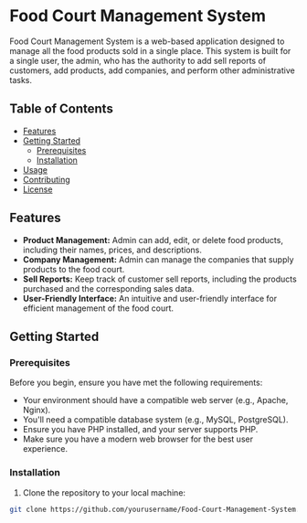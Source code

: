 # Food Court Management System

Food Court Management System is a web-based application designed to manage all the food products sold in a single place. This system is built for a single user, the admin, who has the authority to add sell reports of customers, add products, add companies, and perform other administrative tasks.

## Table of Contents

- [Features](#features)
- [Getting Started](#getting-started)
  - [Prerequisites](#prerequisites)
  - [Installation](#installation)
- [Usage](#usage)
- [Contributing](#contributing)
- [License](#license)

## Features

- **Product Management:** Admin can add, edit, or delete food products, including their names, prices, and descriptions.
- **Company Management:** Admin can manage the companies that supply products to the food court.
- **Sell Reports:** Keep track of customer sell reports, including the products purchased and the corresponding sales data.
- **User-Friendly Interface:** An intuitive and user-friendly interface for efficient management of the food court.

## Getting Started

### Prerequisites

Before you begin, ensure you have met the following requirements:

- Your environment should have a compatible web server (e.g., Apache, Nginx).
- You'll need a compatible database system (e.g., MySQL, PostgreSQL).
- Ensure you have PHP installed, and your server supports PHP.
- Make sure you have a modern web browser for the best user experience.

### Installation

1. Clone the repository to your local machine:

```bash
git clone https://github.com/yourusername/Food-Court-Management-System.git
